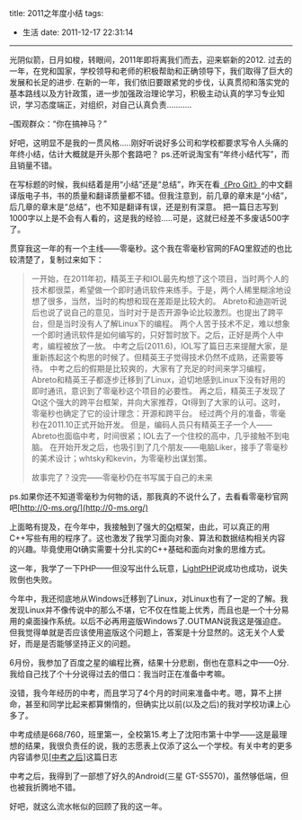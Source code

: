 title: 2011之年度小结
tags:
  - 生活
date: 2011-12-17 22:31:14
---

光阴似箭，日月如梭，转眼间，2011年即将离我们而去，迎来崭新的2012.
过去的一年，在党和国家，学校领导和老师的积极帮助和正确领导下，我们取得了巨大的发展和长足的进步.
在新的一年，我们依旧要跟紧党的步伐，认真贯彻和落实党的基本路线以及方针政策，进一步加强政治理论学习，积极主动认真的学习专业知识，学习态度端正，对组织，对自己认真负责&#8230;&#8230;&#8230;..

&#8211;围观群众：“你在搞神马？”

好吧，这明显不是我的一贯风格&#8230;..刚好听说好多公司和学校都要求写令人头痛的年终小结，估计大概就是开头那个套路吧？
ps.还听说淘宝有“年终小结代写”，而且销量不错。

在写标题的时候，我纠结着是用“小结”还是“总结”，昨天在看[《Pro Git》](http://progit.org/book/zh/)的中文翻译版电子书，书的质量和翻译质量都不错。但我注意到，前几章的章末是“小结”，后几章的章末是“总结”，也不知是翻译有误，还是别有深意。
把一篇日志写到1000字以上是不会有人看的，这是我的经验&#8230;..可是，这就已经差不多废话500字了。

贯穿我这一年的有一个主线——零毫秒。这个我在零毫秒官网的FAQ里叙述的也比较清楚了，复制过来如下：

> 一开始，在2011年初，精英王子和IOL最先构想了这个项目，当时两个人的技术都很菜，希望做一个即时通讯软件来练手。于是，两个人稀里糊涂地设想了很多，当然，当时的构想和现在差距是比较大的。
> Abreto和迪迦听说后也说了说自己的意见，当时对于是否开源争论比较激烈。也提出了跨平台，但是当时没有人了解Linux下的编程。
> 两个人苦于技术不足，难以想象一个即时通讯软件是如何编写的，只好暂时放下。之后，正好是两个人中考，编程被放了一放。
> 中考之后(2011.6)，IOL写了篇日志来提醒大家，是重新拣起这个构思的时候了。但精英王子觉得技术仍然不成熟，还需要等待。
> 中考之后的假期是比较爽的，大家有了充足的时间来学习编程，Abreto和精英王子都逐步迁移到了Linux，迫切地感到Linux下没有好用的即时通讯，意识到了零毫秒这个项目的必要性。
> 再之后，精英王子发现了Qt这个强大的跨平台框架，并向大家推荐，Qt得到了大家的认可。这时，零毫秒也确定了它的设计理念：开源和跨平台。
> 经过两个月的准备，零毫秒在2011.10正式开始开发。
> 但是，编码人员只有精英王子一个人——Abreto也面临中考，时间很紧；IOL去了一个住校的高中，几乎接触不到电脑。
> 在开始开发之后，也吸引到了几个朋友——电脑Liker，接手了零毫秒的美术设计；whtsky和kevin，为零毫秒出谋划策。
> 
> 故事完了？没完——零毫秒仍在书写属于自己的未来

ps.如果你还不知道零毫秒为何物的话，那我真的不说什么了，去看看零毫秒官网吧[http://0-ms.org/](http://0-ms.org/)

上面略有提及，在今年中，我接触到了强大的[Qt](http://zh.wikipedia.org/zh-cn/Qt)框架，由此，可以真正的用C++写些有用的程序了。这也激发了我学习面向对象、算法和数据结构相关内容的兴趣。毕竟使用Qt确实需要十分扎实的C++基础和面向对象的思维方式。

这一年，我学了一下PHP——但没写出什么玩意，[LightPHP](http://jybox.net/soft/list/lightphp/)说成功也成功，说失败倒也失败。

今年中，我还彻底地从Windows迁移到了Linux，对Linux也有了一定的了解。我发现Linux并不像传说中的那么不堪，它不仅在性能上优秀，而且也是一个十分易用的桌面操作系统。以后不必再用盗版Windows了.OUTMAN说我这是强迫症。但我觉得单就是否应该使用盗版这个问题上，答案是十分显然的。这无关个人爱好，而是是否能够坚持正义的问题。

6月份，我参加了百度之星的编程比赛，结果十分悲剧，倒也在意料之中——0分.我给自己找了个十分说得过去的借口：我当时正在准备中考嘛。

没错，我今年经历的中考，而且学习了4个月的时间来准备中考。嗯，算不上拼命，甚至和同学比起来都算懒惰的，但确实比以前(以及之后)的我对学校功课上心多了。

中考成绩是668/760，班里第一，全校第15.考上了沈阳市第十中学——这是最理想的结果，我很负责任的说，我的志愿表上仅添了这么一个学校。有关中考的更多内容请参见[[中考之后](http://jybox.net/jyblog/2011/07/%e4%b8%ad%e8%80%83%e4%b9%8b%e5%90%8e/ "中考之后")]这篇日志

中考之后，我得到了一部想了好久的Android(三星 GT-S5570)，虽然够低端，但也被我折腾地不错。

好吧，就这么流水帐似的回顾了我的这一年。